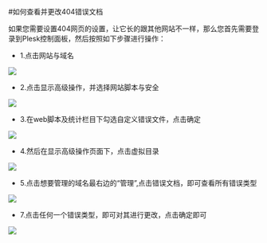 <!-- --- tag: plesk 虚拟主机 -->
<!-- --- title: 如何查看并更改404错误文档 -->
#如何查看并更改404错误文档

如果您需要设置404网页的设置，让它长的跟其他网站不一样，那么您首先需要登录到Plesk控制面板，然后按照如下步骤进行操作：

*    1.点击网站与域名

![](http://ww3.sinaimg.cn/large/a74ecc4cjw1dzavciyxybj.jpg)

*    2.点击显示高级操作，并选择网站脚本与安全

![](http://ww2.sinaimg.cn/large/a74ecc4cjw1dzby98tt0pj.jpg)

*    3.在web脚本及统计栏目下勾选自定义错误文件，点击确定

![](http://ww1.sinaimg.cn/large/a74eed94jw1dzbydofdmxj.jpg)

*    4.然后在显示高级操作页面下，点击虚拟目录

![](http://ww1.sinaimg.cn/large/a74e55b4jw1dzbyhmwm19j.jpg)

*    5.点击想要管理的域名最右边的“管理”,点击错误文档，即可查看所有错误类型

![](http://ww4.sinaimg.cn/large/a74ecc4cjw1dzbyrlr4ioj.jpg)

*    7.点击任何一个错误类型，即可对其进行更改，点击确定即可

![](http://ww2.sinaimg.cn/large/a74eed94jw1dzbyum3f3oj.jpg)